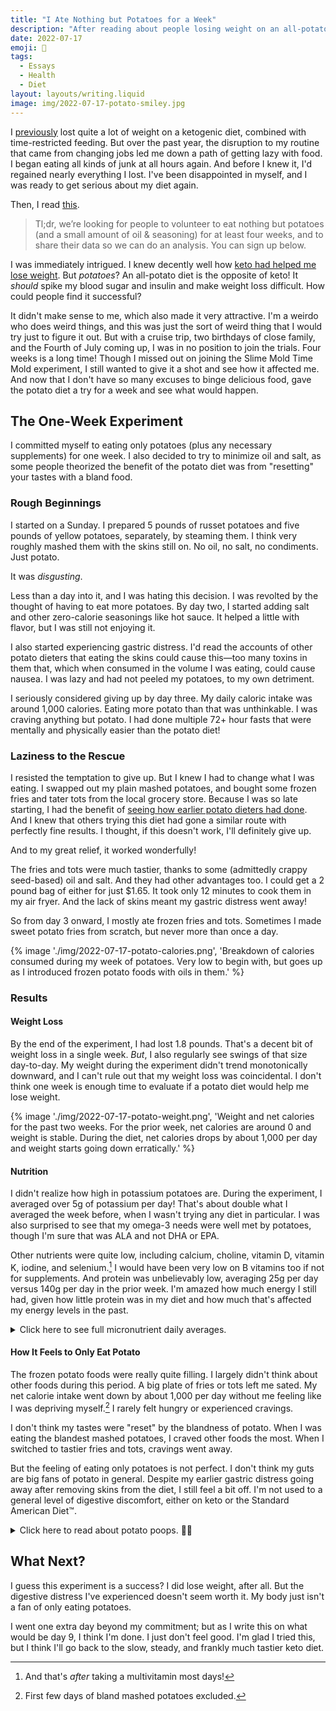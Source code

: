 ```yaml
---
title: "I Ate Nothing but Potatoes for a Week"
description: "After reading about people losing weight on an all-potato—the exact opposite of the keto diet I knew and loved—I wanted to try it myself."
date: 2022-07-17
emoji: 🥔
tags:
  - Essays
  - Health
  - Diet
layout: layouts/writing.liquid
image: img/2022-07-17-potato-smiley.jpg
---
```


I [previously](https://tomvanantwerp.com/essays/losing-50lbs/) lost quite a lot of weight on a ketogenic diet, combined with time-restricted feeding. But over the past year, the disruption to my routine that came from changing jobs led me down a path of getting lazy with food. I began eating all kinds of junk at all hours again. And before I knew it, I'd regained nearly everything I lost. I've been disappointed in myself, and I was ready to get serious about my diet again.

Then, I read [this](https://slimemoldtimemold.com/2022/04/29/potato-diet-community-trial-sign-up-now-lol/).

> Tl;dr, we’re looking for people to volunteer to eat nothing but potatoes (and a small amount of oil & seasoning) for at least four weeks, and to share their data so we can do an analysis. You can sign up below.

I was immediately intrigued. I knew decently well how [keto had helped me lose weight](https://tomvanantwerp.com/essays/losing-50lbs/#ketogenic-diet). But _potatoes_? An all-potato diet is the opposite of keto! It _should_ spike my blood sugar and insulin and make weight loss difficult. How could people find it successful?

It didn't make sense to me, which also made it very attractive. I'm a weirdo who does weird things, and this was just the sort of weird thing that I would try just to figure it out. But with a cruise trip, two birthdays of close family, and the Fourth of July coming up, I was in no position to join the trials. Four weeks is a long time! Though I missed out on joining the Slime Mold Time Mold experiment, I still wanted to give it a shot and see how it affected me. And now that I don't have so many excuses to binge delicious food, gave the potato diet a try for a week and see what would happen.

## The One-Week Experiment

I committed myself to eating only potatoes (plus any necessary supplements) for one week. I also decided to try to minimize oil and salt, as some people theorized the benefit of the potato diet was from "resetting" your tastes with a bland food.

### Rough Beginnings

I started on a Sunday. I prepared 5 pounds of russet potatoes and five pounds of yellow potatoes, separately, by steaming them. I think very roughly mashed them with the skins still on. No oil, no salt, no condiments. Just potato.

It was _disgusting_.

Less than a day into it, and I was hating this decision. I was revolted by the thought of having to eat more potatoes. By day two, I started adding salt and other zero-calorie seasonings like hot sauce. It helped a little with flavor, but I was still not enjoying it.

I also started experiencing gastric distress. I'd read the accounts of other potato dieters that eating the skins could cause this—too many toxins in them that, which when consumed in the volume I was eating, could cause nausea. I was lazy and had not peeled my potatoes, to my own detriment.

I seriously considered giving up by day three. My daily caloric intake was around 1,000 calories. Eating more potato than that was unthinkable. I was craving anything but potato. I had done multiple 72+ hour fasts that were mentally and physically easier than the potato diet!

### Laziness to the Rescue

I resisted the temptation to give up. But I knew I had to change what I was eating. I swapped out my plain mashed potatoes, and bought some frozen fries and tater tots from the local grocery store. Because I was so late starting, I had the benefit of [seeing how earlier potato dieters had done](https://slimemoldtimemold.com/2022/07/12/lose-10-6-pounds-in-four-weeks-with-this-one-weird-trick-discovered-by-local-slime-hive-mind-doctors-grudgingly-respect-them-hope-to-become-friends/). And I knew that others trying this diet had gone a similar route with perfectly fine results. I thought, if this doesn't work, I'll definitely give up.

And to my great relief, it worked wonderfully!

The fries and tots were much tastier, thanks to some (admittedly crappy seed-based) oil and salt. And they had other advantages too. I could get a 2 pound bag of either for just $1.65. It took only 12 minutes to cook them in my air fryer. And the lack of skins meant my gastric distress went away!

So from day 3 onward, I mostly ate frozen fries and tots. Sometimes I made sweet potato fries from scratch, but never more than once a day.

{% image './img/2022-07-17-potato-calories.png', 'Breakdown of calories consumed during my week of potatoes. Very low to begin with, but goes up as I introduced frozen potato foods with oils in them.' %}

### Results

#### Weight Loss

By the end of the experiment, I had lost 1.8 pounds. That's a decent bit of weight loss in a single week. _But_, I also regularly see swings of that size day-to-day. My weight during the experiment didn't trend monotonically downward, and I can't rule out that my weight loss was coincidental. I don't think one week is enough time to evaluate if a potato diet would help me lose weight.

{% image './img/2022-07-17-potato-weight.png', 'Weight and net calories for the past two weeks. For the prior week, net calories are around 0 and weight is stable. During the diet, net calories drops by about 1,000 per day and weight starts going down erratically.' %}

#### Nutrition

I didn't realize how high in potassium potatoes are. During the experiment, I averaged over 5g of potassium per day! That's about double what I averaged the week before, when I wasn't trying any diet in particular. I was also surprised to see that my omega-3 needs were well met by potatoes, though I'm sure that was ALA and not DHA or EPA.

Other nutrients were quite low, including calcium, choline, vitamin D, vitamin K, iodine, and selenium.[^1] I would have been very low on B vitamins too if not for supplements. And protein was unbelievably low, averaging 25g per day versus 140g per day in the prior week. I'm amazed how much energy I still had, given how little protein was in my diet and how much that's affected my energy levels in the past.

<details>
<summary>Click here to see full micronutrient daily averages.</summary>

These tables contain the full micronutrient breakdown from my week eating potatoes (plus some supplements), the week previous (a Standard American Diet™), and a randomly chosen week from eating keto in the middle of March 2020. Data comes from weighing food and logging it in the [Cronometer](https://cronometer.com/) app.

<div style="display: flex; flex-wrap: wrap; gap: 1rem;">
<table style="flex: 0 1 auto; width: min-content">
<caption>Potato Diet<br />Daily Average</caption>
<thead>
    <tr>
        <th>Nutrient</th>
        <th>Amount</th>
        <th>% of Target</th>
    </tr>
</thead>
<tbody>
    <tr>
        <td>B1 (Thiamine)</td>
        <td class="numeric">2.6mg</td>
        <td class="numeric">220%</td>
    </tr>
    <tr>
        <td>B2 (Riboflavin)</td>
        <td class="numeric">1.9mg</td>
        <td class="numeric">143%</td>
    </tr>
    <tr>
        <td>B3 (Niacin)</td>
        <td class="numeric">26.3mg</td>
        <td class="numeric">164%</td>
    </tr>
    <tr>
        <td>B5 (Pantothenic Acid)</td>
        <td class="numeric">9.8mg</td>
        <td class="numeric">197%</td>
    </tr>
    <tr>
        <td>B6 (Pyridoxine)</td>
        <td class="numeric">4.1mg</td>
        <td class="numeric">316%</td>
    </tr>
    <tr>
        <td>B12 (Cobalamin)</td>
        <td class="numeric">6.5µg</td>
        <td class="numeric">269%</td>
    </tr>
    <tr>
        <td>Choline</td>
        <td class="numeric">219.6mg</td>
        <td class="numeric">40%</td>
    </tr>
    <tr>
        <td>Folate</td>
        <td class="numeric">368.8µg</td>
        <td class="numeric">92%</td>
    </tr>
    <tr>
        <td>Vitamin A</td>
        <td class="numeric">1676.9µg</td>
        <td class="numeric">186%</td>
    </tr>
    <tr>
        <td>Vitamin C</td>
        <td class="numeric">130.7mg</td>
        <td class="numeric">65%</td>
    </tr>
    <tr>
        <td>Vitamin D</td>
        <td class="numeric">171.7IU</td>
        <td class="numeric">29%</td>
    </tr>
    <tr>
        <td>Vitamin E</td>
        <td class="numeric">9.8mg</td>
        <td class="numeric">65%</td>
    </tr>
    <tr>
        <td>Vitamin K</td>
        <td class="numeric">53.7µg</td>
        <td class="numeric">45%</td>
    </tr>
    <tr>
        <td>Calcium</td>
        <td class="numeric">244.3mg</td>
        <td class="numeric">24%</td>
    </tr>
    <tr>
        <td>Chromium</td>
        <td class="numeric">25.7µg</td>
        <td class="numeric">73%</td>
    </tr>
    <tr>
        <td>Copper</td>
        <td class="numeric">1.6mg</td>
        <td class="numeric">182%</td>
    </tr>
    <tr>
        <td>Iodine</td>
        <td class="numeric">34.4µg</td>
        <td class="numeric">23%</td>
    </tr>
    <tr>
        <td>Iron</td>
        <td class="numeric">9.6mg</td>
        <td class="numeric">120%</td>
    </tr>
    <tr>
        <td>Magnesium</td>
        <td class="numeric">308.2mg</td>
        <td class="numeric">73%</td>
    </tr>
    <tr>
        <td>Manganese</td>
        <td class="numeric">3.1mg</td>
        <td class="numeric">135%</td>
    </tr>
    <tr>
        <td>Phosphorus</td>
        <td class="numeric">803.7mg</td>
        <td class="numeric">115%</td>
    </tr>
    <tr>
        <td>Potassium</td>
        <td class="numeric">5278.3mg</td>
        <td class="numeric">155%</td>
    </tr>
    <tr>
        <td>Selenium</td>
        <td class="numeric">20.6µg</td>
        <td class="numeric">37%</td>
    </tr>
    <tr>
        <td>Sodium</td>
        <td class="numeric">2697.7mg</td>
        <td class="numeric">180%</td>
    </tr>
    <tr>
        <td>Zinc</td>
        <td class="numeric">11.1mg</td>
        <td class="numeric">101%</td>
    </tr>
</tbody>
</table>
<table style="flex: 0 1 auto; width: min-content">
<caption>Previous Week No Diet<br />Daily Average</caption>
<thead>
    <tr>
        <th>Nutrient</th>
        <th>Amount</th>
        <th>% of Target</th>
    </tr>
</thead>
<tbody>
    <tr>
        <td>B1 (Thiamine)</td>
        <td class="numeric">1.4mg</td>
        <td class="numeric">114%</td>
    </tr>
    <tr>
        <td>B2 (Riboflavin)</td>
        <td class="numeric">1.5mg</td>
        <td class="numeric">116%</td>
    </tr>
    <tr>
        <td>B3 (Niacin)</td>
        <td class="numeric">20.1mg</td>
        <td class="numeric">126%</td>
    </tr>
    <tr>
        <td>B5 (Pantothenic Acid)</td>
        <td class="numeric">3.4mg</td>
        <td class="numeric">69%</td>
    </tr>
    <tr>
        <td>B6 (Pyridoxine)</td>
        <td class="numeric">1.5mg</td>
        <td class="numeric">114%</td>
    </tr>
    <tr>
        <td>B12 (Cobalamin)</td>
        <td class="numeric">6.2µg</td>
        <td class="numeric">260%</td>
    </tr>
    <tr>
        <td>Choline</td>
        <td class="numeric">352.3mg</td>
        <td class="numeric">64%</td>
    </tr>
    <tr>
        <td>Folate</td>
        <td class="numeric">147.2µg</td>
        <td class="numeric">37%</td>
    </tr>
    <tr>
        <td>Vitamin A</td>
        <td class="numeric">436.9µg</td>
        <td class="numeric">49%</td>
    </tr>
    <tr>
        <td>Vitamin C</td>
        <td class="numeric">14.5mg</td>
        <td class="numeric">7%</td>
    </tr>
    <tr>
        <td>Vitamin D</td>
        <td class="numeric">366.5IU</td>
        <td class="numeric">61%</td>
    </tr>
    <tr>
        <td>Vitamin E</td>
        <td class="numeric">3.5mg</td>
        <td class="numeric">23%</td>
    </tr>
    <tr>
        <td>Vitamin K</td>
        <td class="numeric">135.2µg</td>
        <td class="numeric">113%</td>
    </tr>
    <tr>
        <td>Calcium</td>
        <td class="numeric">976.3mg</td>
        <td class="numeric">98%</td>
    </tr>
    <tr>
        <td>Chromium</td>
        <td class="numeric">0.0µg</td>
        <td class="numeric">0%</td>
    </tr>
    <tr>
        <td>Copper</td>
        <td class="numeric">0.5mg</td>
        <td class="numeric">53%</td>
    </tr>
    <tr>
        <td>Iodine</td>
        <td class="numeric">64.6µg</td>
        <td class="numeric">43%</td>
    </tr>
    <tr>
        <td>Iron</td>
        <td class="numeric">14.0mg</td>
        <td class="numeric">175%</td>
    </tr>
    <tr>
        <td>Magnesium</td>
        <td class="numeric">189.2mg</td>
        <td class="numeric">45%</td>
    </tr>
    <tr>
        <td>Manganese</td>
        <td class="numeric">0.8mg</td>
        <td class="numeric">35%</td>
    </tr>
    <tr>
        <td>Phosphorus</td>
        <td class="numeric">1096.1mg</td>
        <td class="numeric">157%</td>
    </tr>
    <tr>
        <td>Potassium</td>
        <td class="numeric">2642.4mg</td>
        <td class="numeric">78%</td>
    </tr>
    <tr>
        <td>Selenium</td>
        <td class="numeric">121.3µg</td>
        <td class="numeric">221%</td>
    </tr>
    <tr>
        <td>Sodium</td>
        <td class="numeric">2501.5mg</td>
        <td class="numeric">167%</td>
    </tr>
    <tr>
        <td>Zinc</td>
        <td class="numeric">15.2mg</td>
        <td class="numeric">138%</td>
    </tr>
  </tbody>
</table>
<table style="flex: 0 1 auto; width: min-content">
<caption>Random Keto Diet Week<br />Daily Average</caption>
<thead>
    <tr>
        <th>Nutrient</th>
        <th>Amount</th>
        <th>% of Target</th>
    </tr>
</thead>
<tbody>
    <tr>
        <td>B1 (Thiamine)</td>
        <td class="numeric">1.4mg</td>
        <td class="numeric">118%</td>
    </tr>
    <tr>
        <td>B2 (Riboflavin)</td>
        <td class="numeric">2.1mg</td>
        <td class="numeric">164%</td>
    </tr>
    <tr>
        <td>B3 (Niacin)</td>
        <td class="numeric">20.8mg</td>
        <td class="numeric">130%</td>
    </tr>
    <tr>
        <td>B5 (Pantothenic Acid)</td>
        <td class="numeric">6.2mg</td>
        <td class="numeric">124%</td>
    </tr>
    <tr>
        <td>B6 (Pyridoxine)</td>
        <td class="numeric">4.5mg</td>
        <td class="numeric">348%</td>
    </tr>
    <tr>
        <td>B12 (Cobalamin)</td>
        <td class="numeric">12.5µg</td>
        <td class="numeric">522%</td>
    </tr>
    <tr>
        <td>Choline</td>
        <td class="numeric">487.8mg</td>
        <td class="numeric">89%</td>
    </tr>
    <tr>
        <td>Folate</td>
        <td class="numeric">346.6µg</td>
        <td class="numeric">87%</td>
    </tr>
    <tr>
        <td>Vitamin A</td>
        <td class="numeric">614.3µg</td>
        <td class="numeric">68%</td>
    </tr>
    <tr>
        <td>Vitamin C</td>
        <td class="numeric">379.9mg</td>
        <td class="numeric">190%</td>
    </tr>
    <tr>
        <td>Vitamin D</td>
        <td class="numeric">2303.8IU</td>
        <td class="numeric">384%</td>
    </tr>
    <tr>
        <td>Vitamin E</td>
        <td class="numeric">19.2mg</td>
        <td class="numeric">128%</td>
    </tr>
    <tr>
        <td>Vitamin K</td>
        <td class="numeric">213.1µg</td>
        <td class="numeric">178%</td>
    </tr>
    <tr>
        <td>Calcium</td>
        <td class="numeric">1026.9mg</td>
        <td class="numeric">103%</td>
    </tr>
    <tr>
        <td>Chromium</td>
        <td class="numeric">45.8µg</td>
        <td class="numeric">131%</td>
    </tr>
    <tr>
        <td>Copper</td>
        <td class="numeric">1.5mg</td>
        <td class="numeric">166%</td>
    </tr>
    <tr>
        <td>Iodine</td>
        <td class="numeric">129.1µg</td>
        <td class="numeric">86%</td>
    </tr>
    <tr>
        <td>Iron</td>
        <td class="numeric">11.8mg</td>
        <td class="numeric">148%</td>
    </tr>
    <tr>
        <td>Magnesium</td>
        <td class="numeric">478.0mg</td>
        <td class="numeric">114%</td>
    </tr>
    <tr>
        <td>Manganese</td>
        <td class="numeric">3.1mg</td>
        <td class="numeric">135%</td>
    </tr>
    <tr>
        <td>Phosphorus</td>
        <td class="numeric">1213.5mg</td>
        <td class="numeric">173%</td>
    </tr>
    <tr>
        <td>Potassium</td>
        <td class="numeric">3276.3mg</td>
        <td class="numeric">96%</td>
    </tr>
    <tr>
        <td>Selenium</td>
        <td class="numeric">109.5µg</td>
        <td class="numeric">199%</td>
    </tr>
    <tr>
        <td>Sodium</td>
        <td class="numeric">2171.1mg</td>
        <td class="numeric">145%</td>
    </tr>
    <tr>
        <td>Zinc</td>
        <td class="numeric">22.4mg</td>
        <td class="numeric">204%</td>
    </tr>
  </tbody>
</table>
</div>
</details>

#### How It Feels to Only Eat Potato

The frozen potato foods were really quite filling. I largely didn't think about other foods during this period. A big plate of fries or tots left me sated. My net calorie intake went down by about 1,000 per day without me feeling like I was depriving myself.[^2] I rarely felt hungry or experienced cravings.

I don't think my tastes were "reset" by the blandness of potato. When I was eating the blandest mashed potatoes, I craved other foods the most. When I switched to tastier fries and tots, cravings went away.

But the feeling of eating only potatoes is not perfect. I don't think my guts are big fans of potato in general. Despite my earlier gastric distress going away after removing skins from the diet, I still feel a bit off. I'm not used to a general level of digestive discomfort, either on keto or the Standard American Diet™.

<details>
<summary>
Click here to read about potato poops. 🥔💩
</summary>

I think potato has trouble moving through my bowels. I got cramps, like my body is trying very hard to move things along. I never had these problems on a keto diet.

Everything came out OK. The experience of pooping was fairly normal. The poop itself was strange, though. It just seemed to start dissolving into the toilet water almost immediately. So I would have the physical sensation of a normal poop, only to turn around and see what looked more like diarrhea.

I'm sure you glad you clicked to read that!
</details>

## What Next?

I guess this experiment is a success? I did lose weight, after all. But the digestive distress I've experienced doesn't seem worth it. My body just isn't a fan of only eating potatoes.

I went one extra day beyond my commitment; but as I write this on what would be day 9, I think I'm done. I just don't feel good. I'm glad I tried this, but I think I'll go back to the slow, steady, and frankly much tastier keto diet.

[^1]: And that's _after_ taking a multivitamin most days!
[^2]: First few days of bland mashed potatoes excluded.